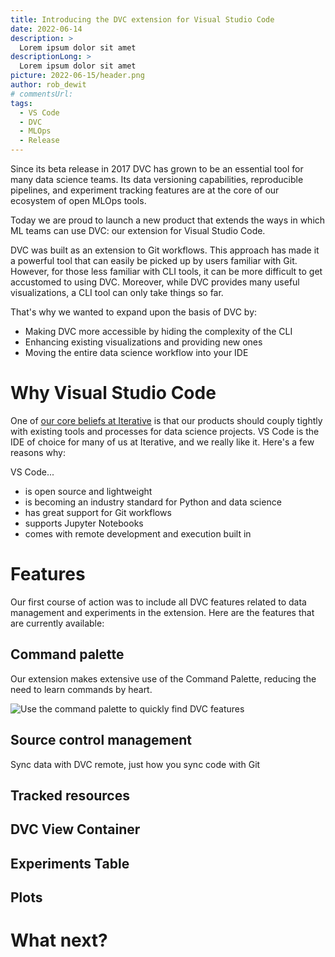 ```yaml
---
title: Introducing the DVC extension for Visual Studio Code
date: 2022-06-14
description: >
  Lorem ipsum dolor sit amet
descriptionLong: >
  Lorem ipsum dolor sit amet
picture: 2022-06-15/header.png
author: rob_dewit
# commentsUrl:
tags:
  - VS Code
  - DVC
  - MLOps
  - Release
---
```


Since its beta release in 2017 DVC has grown to be an essential tool for many
data science teams. Its data versioning capabilities, reproducible pipelines,
and experiment tracking features are at the core of our ecosystem of open MLOps
tools.

Today we are proud to launch a new product that extends the ways in which ML
teams can use DVC: our extension for Visual Studio Code.

DVC was built as an extension to Git workflows. This approach has made it a
powerful tool that can easily be picked up by users familiar with Git. However,
for those less familiar with CLI tools, it can be more difficult to get
accustomed to using DVC. Moreover, while DVC provides many useful
visualizations, a CLI tool can only take things so far.

That's why we wanted to expand upon the basis of DVC by:

- Making DVC more accessible by hiding the complexity of the CLI
- Enhancing existing visualizations and providing new ones
- Moving the entire data science workflow into your IDE

# Why Visual Studio Code

One of [our core beliefs at Iterative](https://iterative.ai/why-iterative/) is
that our products should couply tightly with existing tools and processes for
data science projects. VS Code is the IDE of choice for many of us at Iterative,
and we really like it. Here's a few reasons why:

VS Code...

- is open source and lightweight
- is becoming an industry standard for Python and data science
- has great support for Git workflows
- supports Jupyter Notebooks
- comes with remote development and execution built in

# Features

Our first course of action was to include all DVC features related to data
management and experiments in the extension. Here are the features that are
currently available:

## Command palette

Our extension makes extensive use of the Command Palette, reducing the need to
learn commands by heart.

![Use the command palette to quickly find DVC features](/uploads/images/2022-06-15/command-palette.gif)

## Source control management

Sync data with DVC remote, just how you sync code with Git

## Tracked resources

## DVC View Container

## Experiments Table

## Plots

# What next?
